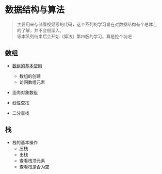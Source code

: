 # 数据结构与算法

> 主要用来存储看视频写的代码，这个系列的学习旨在对数据结构有个总体上的了解，并不会很深入。<br>等本系列结束后会开始《算法》第四版的学习。算是挖个坑吧

## 数组

- <a href = "https://github.com/DefaultStudent/DataStruct/blob/master/src/demo/">数组的基本使用 </a>

    - 数组的创建
    - 访问数组元素
- 面向对象数组
- 线性查找
- 二分查找

## 栈

- 栈的基本操作
    - 压栈
    - 出栈
    - 查看栈顶元素
    - 查看栈是否为空
    
